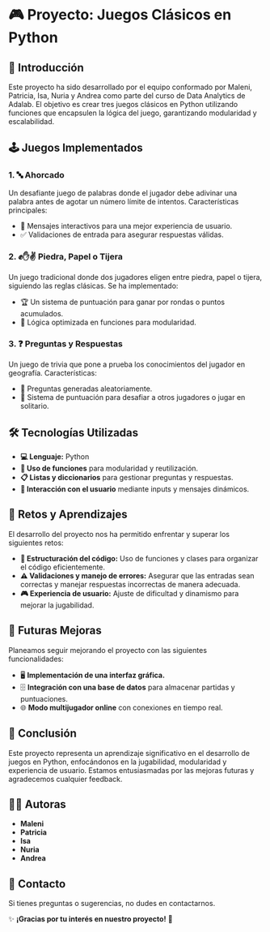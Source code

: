 # 🎮 Proyecto: Juegos Clásicos en Python

## 📌 Introducción
Este proyecto ha sido desarrollado por el equipo conformado por Maleni, Patricia, Isa, Nuria y Andrea como parte del curso de Data Analytics de Adalab. El objetivo es crear tres juegos clásicos en Python utilizando funciones que encapsulen la lógica del juego, garantizando modularidad y escalabilidad.

## 🕹️ Juegos Implementados

### 1. 🔤 Ahorcado
Un desafiante juego de palabras donde el jugador debe adivinar una palabra antes de agotar un número límite de intentos. Características principales:
- 📝 Mensajes interactivos para una mejor experiencia de usuario.
- ✅ Validaciones de entrada para asegurar respuestas válidas.

### 2. ✊✋✌️ Piedra, Papel o Tijera
Un juego tradicional donde dos jugadores eligen entre piedra, papel o tijera, siguiendo las reglas clásicas. Se ha implementado:
- 🏆 Un sistema de puntuación para ganar por rondas o puntos acumulados.
- 🔄 Lógica optimizada en funciones para modularidad.

### 3. ❓ Preguntas y Respuestas
Un juego de trivia que pone a prueba los conocimientos del jugador en geografía. Características:
- 🎲 Preguntas generadas aleatoriamente.
- 🎯 Sistema de puntuación para desafiar a otros jugadores o jugar en solitario.

## 🛠️ Tecnologías Utilizadas
- **💻 Lenguaje:** Python
- **🔗 Uso de funciones** para modularidad y reutilización.
- **📋 Listas y diccionarios** para gestionar preguntas y respuestas.
- **📡 Interacción con el usuario** mediante inputs y mensajes dinámicos.

## 🚀 Retos y Aprendizajes
El desarrollo del proyecto nos ha permitido enfrentar y superar los siguientes retos:
- **📌 Estructuración del código:** Uso de funciones y clases para organizar el código eficientemente.
- **⚠️ Validaciones y manejo de errores:** Asegurar que las entradas sean correctas y manejar respuestas incorrectas de manera adecuada.
- **🎮 Experiencia de usuario:** Ajuste de dificultad y dinamismo para mejorar la jugabilidad.

## 🔮 Futuras Mejoras
Planeamos seguir mejorando el proyecto con las siguientes funcionalidades:
- 🖥️ **Implementación de una interfaz gráfica.**
- 🗄️ **Integración con una base de datos** para almacenar partidas y puntuaciones.
- 🌐 **Modo multijugador online** con conexiones en tiempo real.

## 🏁 Conclusión
Este proyecto representa un aprendizaje significativo en el desarrollo de juegos en Python, enfocándonos en la jugabilidad, modularidad y experiencia de usuario. Estamos entusiasmadas por las mejoras futuras y agradecemos cualquier feedback.

## 👩‍💻 Autoras
- **Maleni**
- **Patricia**
- **Isa**
- **Nuria**
- **Andrea**

## 📩 Contacto
Si tienes preguntas o sugerencias, no dudes en contactarnos.

✨ **¡Gracias por tu interés en nuestro proyecto!** 🎉